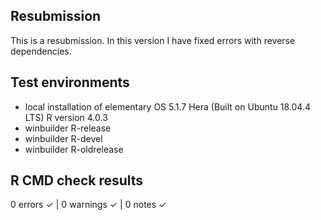 
## Resubmission

This is a resubmission. In this version I have fixed errors with reverse dependencies.

## Test environments

* local installation of elementary OS 5.1.7 Hera (Built on Ubuntu 18.04.4 LTS) R version 4.0.3
* winbuilder R-release
* winbuilder R-devel
* winbuilder R-oldrelease


## R CMD check results

0 errors ✓ | 0 warnings ✓ | 0 notes ✓
